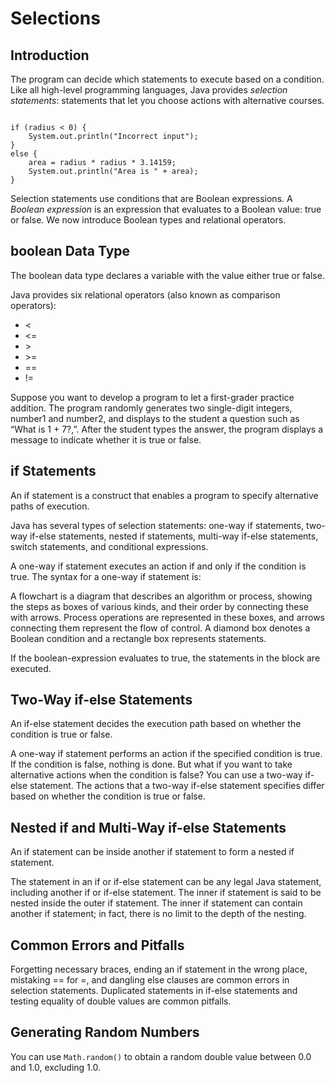 # Selections

## Introduction

The program can decide which statements to execute based on a condition. Like all high-level programming languages, Java provides *selection statements*: statements that let you choose actions with alternative courses. 

<pre><code>
if (radius < 0) { 
    System.out.println("Incorrect input");
}
else {
    area = radius * radius * 3.14159;
    System.out.println("Area is " + area); 
}
</code></pre>

Selection statements use conditions that are Boolean expressions. A *Boolean expression* is an expression that evaluates to a Boolean value: true or false. We now introduce Boolean types and relational operators.

## boolean Data Type

The boolean data type declares a variable with the value either true or false.

Java provides six relational operators (also known as comparison operators): 
* <
* <=
* \>
* \>=
* ==
* !=

Suppose you want to develop a program to let a first-grader practice addition. The program randomly generates two single-digit integers, number1 and number2, and displays to the student a question such as “What is 1 + 7?,”. After the student types the answer, the program displays a message to indicate whether it is true or false.

## if Statements

An if statement is a construct that enables a program to specify alternative paths of execution.

Java has several types of selection statements: one-way if statements, two-way if-else statements, nested if statements, multi-way if-else statements, switch statements, and conditional expressions.

A one-way if statement executes an action if and only if the condition is true. The syntax for a one-way if statement is:

A flowchart is a diagram that describes an algorithm or process, showing the steps as boxes of various kinds, and their order by connecting these with arrows. Process operations are represented in these boxes, and arrows connecting them represent the flow of control. A diamond box denotes a Boolean condition and a rectangle box represents statements.

If the boolean-expression evaluates to true, the statements in the block are executed.

## Two-Way if-else Statements
 
 An if-else statement decides the execution path based on whether the condition is true or false.
 
 A one-way if statement performs an action if the specified condition is true. If the condition is false, nothing is done. But what if you want to take alternative actions when the condition is false? You can use a two-way if-else statement. The actions that a two-way if-else statement specifies differ based on whether the condition is true or false.
 
 ## Nested if and Multi-Way if-else Statements
 
 An if statement can be inside another if statement to form a nested if statement.
 
 The statement in an if or if-else statement can be any legal Java statement, including another if or if-else statement. The inner if statement is said to be nested inside the outer if statement. The inner if statement can contain another if statement; in fact, there is no limit to the depth of the nesting.
 
 ## Common Errors and Pitfalls
 
 Forgetting necessary braces, ending an if statement in the wrong place, mistaking == for =, and dangling else clauses are common errors in selection statements. Duplicated statements in if-else statements and testing equality of double values are common pitfalls.

## Generating Random Numbers

You can use `Math.random()` to obtain a random double value between 0.0 and 1.0, excluding 1.0.


